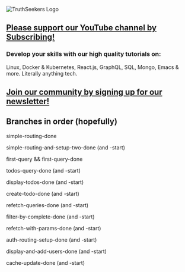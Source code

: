 ![TruthSeekers Logo](https://truthseekers.io/wp-content/uploads/2021/05/ts-logo-dark-horizontal549x181.jpg)

## [Please support our YouTube channel by Subscribing!](https://www.youtube.com/channel/UCa0s8d-23qP7RmIMZ54x7Ug)

### Develop your skills with our high quality tutorials on:

Linux, Docker & Kubernetes, React.js, GraphQL, SQL, Mongo, Emacs & more. Literally anything tech.

## [Join our community by signing up for our newsletter!](https://truthseekers.io/latest-tutorials-signup/)

## Branches in order (hopefully)

simple-routing-done

simple-routing-and-setup-two-done (and -start)

first-query && first-query-done

todos-query-done (and -start)

display-todos-done (and -start)

create-todo-done (and -start)

refetch-queries-done (and -start)

filter-by-complete-done (and -start)

refetch-with-params-done (and -start)

auth-routing-setup-done (and -start)

display-and-add-users-done (and -start)

cache-update-done (and -start)
